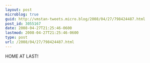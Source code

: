 ```yaml
---
layout: post
microblog: true
guid: http://vmstan-tweets.micro.blog/2008/04/27/798424487.html
post_id: 3055167
date: 2008-04-27T21:25:46-0600
lastmod: 2008-04-27T21:25:46-0600
type: post
url: /2008/04/27/798424487.html
---
```

HOME AT LAST!
